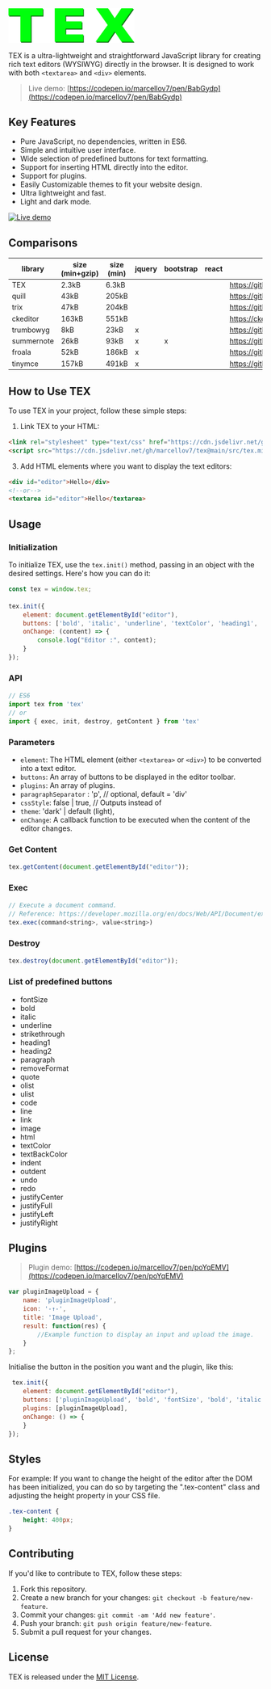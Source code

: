 <img src="images/tex_logo.png" width="250" alt="Logo">

TEX is a ultra-lightweight and straightforward JavaScript library for creating rich text editors (WYSIWYG) directly in the browser. It is designed to work with both `<textarea>` and `<div>` elements.

> Live demo: [https://codepen.io/marcellov7/pen/BabGydp](https://codepen.io/marcellov7/pen/BabGydp)

## Key Features

- Pure JavaScript, no dependencies, written in ES6.
- Simple and intuitive user interface.
- Wide selection of predefined buttons for text formatting.
- Support for inserting HTML directly into the editor.
- Support for plugins.
- Easily Customizable themes to fit your website design.
- Ultra lightweight and fast.
- Light and dark mode.

[![Live demo](/images/screenshot.jpg?raw=true "Demo")](/images/screenshot.jpg)

## Comparisons

| library       | size (min+gzip) | size (min) | jquery | bootstrap | react | link |
|---------------|-----------------|------------|--------|-----------|-------|------|
| TEX           | 2.3kB           | 6.3kB      |        |           |       | https://github.com/marcellov7/tex |
| quill         | 43kB            | 205kB      |        |           |       | https://github.com/quilljs/quill |
| trix          | 47kB            | 204kB      |        |           |       | https://github.com/basecamp/trix |
| ckeditor      | 163kB           | 551kB      |        |           |       | https://ckeditor.com |
| trumbowyg     | 8kB             | 23kB       | x      |           |       | https://github.com/Alex-D/Trumbowyg |
| summernote    | 26kB            | 93kB       | x      | x         |       | https://github.com/summernote/summernote |
| froala        | 52kB            | 186kB      | x      |           |       | https://github.com/froala/wysiwyg-editor |
| tinymce       | 157kB           | 491kB      | x      |           |       | https://github.com/tinymce/tinymce |

## How to Use TEX

To use TEX in your project, follow these simple steps:

1. Link TEX to your HTML:
```html
<link rel="stylesheet" type="text/css" href="https://cdn.jsdelivr.net/gh/marcellov7/tex@main/src/tex.min.css">
<script src="https://cdn.jsdelivr.net/gh/marcellov7/tex@main/src/tex.min.js"></script>
```

3. Add HTML elements where you want to display the text editors:

```html
<div id="editor">Hello</div>
<!--or-->
<textarea id="editor">Hello</textarea>
```

## Usage

### Initialization

To initialize TEX, use the `tex.init()` method, passing in an object with the desired settings. Here's how you can do it:

```javascript 
const tex = window.tex;

tex.init({
    element: document.getElementById("editor"),
    buttons: ['bold', 'italic', 'underline', 'textColor', 'heading1', 'heading2', 'paragraph', 'removeFormat', 'olist', 'ulist', 'code', 'line', 'link', 'image', 'html'],
    onChange: (content) => {
        console.log("Editor :", content);
    }
});
```

### API
```javascript 
// ES6
import tex from 'tex'
// or
import { exec, init, destroy, getContent } from 'tex'
```

### Parameters

- `element`: The HTML element (either `<textarea>` or `<div>`) to be converted into a text editor.
- `buttons`: An array of buttons to be displayed in the editor toolbar.
- `plugins`: An array of plugins.
- `paragraphSeparator` : 'p', // optional, default = 'div'
- `cssStyle`: false | true,   // Outputs <span style="font-weight: bold;"></span> instead of <b></b> 
- `theme`: 'dark' | default (light),
- `onChange`: A callback function to be executed when the content of the editor changes.

### Get Content
```javascript
tex.getContent(document.getElementById("editor"));
```

### Exec
```javascript
// Execute a document command.
// Reference: https://developer.mozilla.org/en/docs/Web/API/Document/execCommand
tex.exec(command<string>, value<string>)
```

### Destroy
```javascript
tex.destroy(document.getElementById("editor"));
```

### List of predefined buttons

- fontSize
- bold
- italic
- underline
- strikethrough
- heading1
- heading2
- paragraph
- removeFormat
- quote
- olist
- ulist
- code
- line
- link
- image
- html
- textColor
- textBackColor
- indent
- outdent
- undo
- redo
- justifyCenter
- justifyFull
- justifyLeft
- justifyRight

## Plugins
> Plugin demo: [https://codepen.io/marcellov7/pen/poYqEMV](https://codepen.io/marcellov7/pen/poYqEMV)

```js
var pluginImageUpload = {
    name: 'pluginImageUpload',
    icon: '-↑-',
    title: 'Image Upload',
    result: function(res) {
        //Example function to display an input and upload the image.
    }
};
```

Initialise the button in the position you want and the plugin, like this:
```js
 tex.init({
    element: document.getElementById("editor"),
    buttons: ['pluginImageUpload', 'bold', 'fontSize', 'bold', 'italic'],
    plugins: [pluginImageUpload],
    onChange: () => {
    }
});
```

## Styles
For example:
If you want to change the height of the editor after the DOM has been initialized, you can do so by targeting the ".tex-content" class and adjusting the height property in your CSS file.

```css
.tex-content {
    height: 400px;
}
```

## Contributing

If you'd like to contribute to TEX, follow these steps:

1. Fork this repository.
2. Create a new branch for your changes: `git checkout -b feature/new-feature`.
3. Commit your changes: `git commit -am 'Add new feature'`.
4. Push your branch: `git push origin feature/new-feature`.
5. Submit a pull request for your changes.

## License

TEX is released under the [MIT License](LICENSE).
